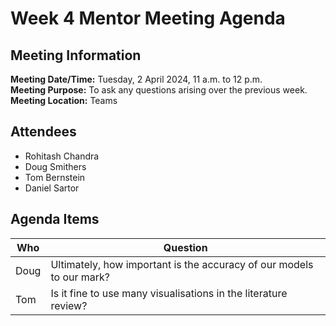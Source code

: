 # Week 4 Mentor Meeting Agenda
## Meeting Information
**Meeting Date/Time:** Tuesday, 2 April 2024, 11 a.m. to 12 p.m.  
**Meeting Purpose:** To ask any questions arising over the previous week.  
**Meeting Location:** Teams  

## Attendees
- Rohitash Chandra
- Doug Smithers
- Tom Bernstein
- Daniel Sartor

## Agenda Items

Who | Question
---- | ----
Doug | Ultimately, how important is the accuracy of our models to our mark?
Tom | Is it fine to use many visualisations in the literature review?

